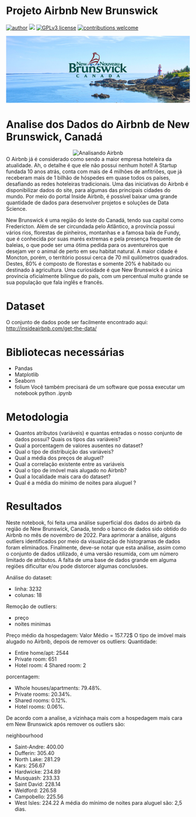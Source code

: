 # Projeto Airbnb New Brunswick
[![author](https://img.shields.io/badge/author-Wallison-red.svg)](https://www.linkedin.com/in/wallison-borges-48312516a/) [![](https://img.shields.io/badge/python-3.7+-blue.svg)](https://www.python.org/downloads/release/python-365/) [![GPLv3 license](https://img.shields.io/badge/License-GPLv3-blue.svg)](http://perso.crans.org/besson/LICENSE.html) [![contributions welcome](https://img.shields.io/badge/contributions-welcome-brightgreen.svg?style=flat)](https://github.com/IsWallison/Project_airbnb/issues)

<p align="center">
  <img src="nb.jpg" >
</p>


# Analise dos Dados do Airbnb de New Brunswick, Canadá
<center><img alt="Analisando Airbnb" width="10%" src="https://www.area360.com.au/wp-content/uploads/2017/09/airbnb-logo.jpg"></center>
O Airbnb já é considerado como sendo a maior empresa hoteleira da atualidade. Ah, o detalhe é que ele não possui nenhum hotel!
A Startup fundada 10 anos atrás, conta com mais de 4 milhões de anfitriões, que já receberam mais de 1 bilhão de hóspedes em quase todos os países, desafiando as redes hoteleiras tradicionais.
Uma das iniciativas do Airbnb é disponibilizar dados do site, para algumas das principais cidades do mundo. Por meio do portal Inside Airbnb, é possível baixar uma grande quantidade de dados para desenvolver projetos e soluções de Data Science.


New Brunswick é uma região do leste do Canadá, tendo sua capital como Fredericton. Além de ser circundada pelo Atlântico, a província possui vários rios, florestas de pinheiros, montanhas e a famosa baía de Fundy, que é conhecida por suas marés extremas e pela presença frequente de baleias, o que pode ser uma ótima pedida para os aventureiros que desejam ver o animal de perto em seu habitat natural.
A maior cidade é Moncton, porém, o território possui cerca de 70 mil quilômetros quadrados. Destes, 80% é composto de florestas e somente 20% é habitado ou destinado à agricultura. Uma curiosidade é que New Brunswick é a única província oficialmente bilíngue do país, com um percentual muito grande se sua população que fala inglês e francês.

# Dataset
O conjunto de dados pode ser facilmente encontrado aqui: http://insideairbnb.com/get-the-data/

# Bibliotecas necessárias

* Pandas
* Matplotlib
* Seaborn 
* folium 
Você também precisará de um software que possa executar um notebook python .ipynb

# Metodologia

* Quantos atributos (variáveis) e quantas entradas o nosso conjunto de dados possui? Quais os tipos das variáveis?
* Qual a porcentagem de valores ausentes no dataset?
* Qual o tipo de distribuição das variáveis?
* Qual a média dos preços de aluguel?
* Qual a correlação existente entre as variáveis
* Qual o tipo de imóvel mais alugado no Airbnb?
* Qual a localidade mais cara do dataset?
* Qual é a média do mínimo de noites para aluguel ?

# Resultados
Neste notebook, foi feita uma análise superficial dos dados do airbnb da região de New Brunswick, Canada, tendo o banco de dados sido obtido do Airbnb no mês de novembro de 2022. Para aprimorar a análise, alguns outliers identificados por meio da visualização de histogramas de dados foram eliminados. Finalmente, deve-se notar que esta análise, assim como o conjunto de dados utilizado, é uma versão resumida, com um número limitado de atributos. A falta de uma base de dados grande em alguma regiões dificultar e/ou pode distorcer algumas conclusões.

Análise do dataset:
* linha: 3232
* colunas: 18

Remoção de outliers:
* preço
* noites minimas

Preço médio da hospedagem:
Valor Médio = 157.72$
O tipo de imóvel mais alugado no Airbnb, depois de remover os outliers: Quantidade:

* Entire home/apt: 2544
* Private room: 651
* Hotel room: 4
Shared room: 2

porcentagem:
* Whole houses/apartments: 79.48%.
* Private rooms: 20.34%.
* Shared rooms: 0.12%.
* Hotel rooms: 0.06%.

De acordo com a analise, a vizinhaça mais com a hospedagem mais cara em New Brunswick após remover os outliers são:

neighbourhood
* Saint-Andre: 400.00
* Dufferin: 305.40
* North Lake: 281.29
* Kars: 256.67
* Hardwicke: 234.89
* Musquash: 233.33
* Saint David: 228.14
* Weldford: 226.58
* Campobello: 225.56
* West Isles: 224.22
A média do mínimo de noites para aluguel são: 2,5 dias.
